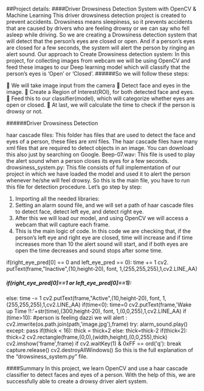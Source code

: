 ##Project details:
####Driver Drowsiness Detection System with OpenCV &amp; Machine Learning
This driver drowsiness detection project is created to prevent accidents. Drowsiness means
sleepiness, so it prevents accidents that are caused by drivers who are feeling drowsy or we can
say who fell asleep while driving. So we are creating a Drowsiness detection system that will
detect that the person’s eyes are closed or open. And if a person’s eyes are closed for a few
seconds, the system will alert the person by ringing an alert sound.
Our approach to Create Drowsiness detection system:
In this project, for collecting images from webcam we will be using OpenCV and feed these
images to our Deep learning model which will classify that the person’s eyes is ‘Open’ or ‘Closed’.
######So we will follow these steps:

 We will take image input from the camera
 Detect face and eyes in the image.
 Create a Region of Interest(ROI), for both detected face and eyes.
 Feed this to our classifier(model), which will categorize whether eyes are open or closed.
 At last, we will calculate the time to check if the person is drowsy or not.

######Driver Drowsiness Detection 

haar cascade files: This folder has files that are used to detect the face and eyes of a person,
these files are xml files. The haar cascade files have many xml files that are required to detect
objects in an image. You can download this also just by searching on Google.
Beep-07.wav: This file is used to play the alert sound when a person closes its eyes for a few
seconds.
drowsiness_system.py: This file consists of full implementation of our project in which we have
loaded the model and used it to alert the person whenever he/she will feel drowsy. So this is the
main file, you have to run this file for detection procedure.
Let’s go step by step:
1. Importing all the needed libraries:
2. Setting an alarm sound file, and we will set a path of haar cascade files to detect face, detect left
eye, and detect right eye.
3. After this we will load our model, and using OpenCV we will access a webcam that will capture
each frame.
4. This is the main logic of code. In this code we are checking that, if the person’s left eye and
right eye are closed, time will increase and if time increases more than 10 the alert sound will
start, and if both eyes are open the time decreases and sound stops after some time.

if(right_eye_pred[0] == 0 and left_eye_pred == 0):
time += 1
cv2. putText(frame,&quot;Inactive&quot;,(10,height-20), font, 1,(255,255,255),1,cv2.LINE_AA)
##### if(right_eye_pred[0]==1 or left_eye_pred[0]==1):
else:
time -= 1
cv2.putText(frame,&quot;Active&quot;,(10,height-20), font, 1,(255,255,255),1,cv2.LINE_AA)
if(time&lt;0):
time=0
cv2.putText(frame,&#39;Wake up Time !!:&#39;+str(time),(300,height-20), font, 1,(0,0,255),1,cv2.LINE_AA)
if (time&gt;10):
#person is feeling dazzi we will alert :
cv2.imwrite(os.path.join(path,&#39;image.jpg&#39;),frame)
try:
alarm_sound.play()
except:
pass
if(thick &lt; 16):
thick = thick+2
else:
thick=thick-2
if(thick&lt;2):
thick=2
cv2.rectangle(frame,(0,0),(width,height),(0,0,255),thick)
cv2.imshow(&#39;frame&#39;,frame)
if cv2.waitKey(1) &amp; 0xFF == ord(&#39;q&#39;):
break
capture.release()
cv2.destroyAllWindows()
So this is the full explanation of the “drowsiness_system.py” file.

####Summary
In this project, we learn OpenCV and use a haar cascade classifier to detect faces and eyes of a
person. With the help of this, we are successfully able to create a drowsy driver alert system.
